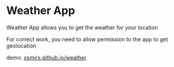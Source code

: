 # Weather App

Weather App allows you to get the weather for your location

For correct work, you need to allow permission to the app to get geolocation

demo: [xsmirx.github.io/weather](https://xsmirx.github.io/weather "weather")